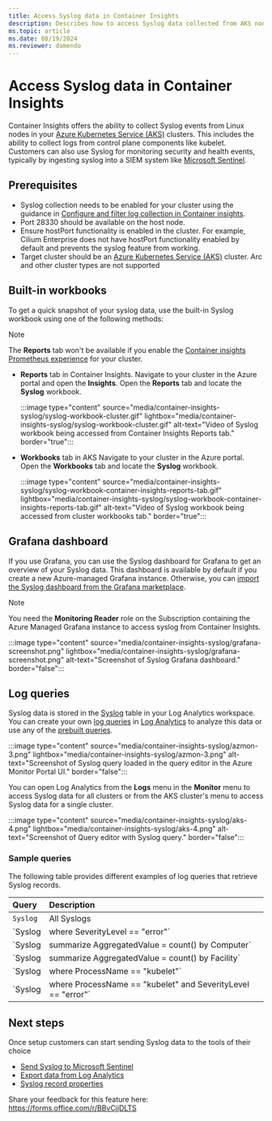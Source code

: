 ```yaml
---
title: Access Syslog data in Container Insights 
description: Describes how to access Syslog data collected from AKS nodes using Container insights.
ms.topic: article
ms.date: 08/19/2024
ms.reviewer: damendo
---
```


# Access Syslog data in Container Insights 

Container Insights offers the ability to collect Syslog events from Linux nodes in your [Azure Kubernetes Service (AKS)](/azure/aks/intro-kubernetes) clusters. This includes the ability to collect logs from control plane components like kubelet. Customers can also use Syslog for monitoring security and health events, typically by ingesting syslog into a SIEM system like [Microsoft Sentinel](https://azure.microsoft.com/products/microsoft-sentinel/#overview).  



## Prerequisites 

- Syslog collection needs to be enabled for your cluster using the guidance in [Configure and filter log collection in Container insights](./container-insights-data-collection-configure.md#configure-data-collection-using-dcr).
- Port 28330 should be available on the host node.
- Ensure hostPort functionality is enabled in the cluster. For example, Cilium Enterprise does not have hostPort functionality enabled by default and prevents the syslog feature from working.
- Target cluster should be an [Azure Kubernetes Service (AKS)](/azure/aks/intro-kubernetes) cluster. Arc and other cluster types are not supported

## Built-in workbooks

To get a quick snapshot of your syslog data, use the built-in Syslog workbook using one of the following methods:

> [!NOTE]
> The **Reports** tab won't be available if you enable the [Container insights Prometheus experience](./container-insights-experience-v2.md) for your cluster.

- **Reports** tab in Container Insights. 
Navigate to your cluster in the Azure portal and open the **Insights**. Open the **Reports** tab and locate the **Syslog** workbook. 

    :::image type="content" source="media/container-insights-syslog/syslog-workbook-cluster.gif" lightbox="media/container-insights-syslog/syslog-workbook-cluster.gif" alt-text="Video of Syslog workbook being accessed from Container Insights Reports tab." border="true":::

- **Workbooks** tab in AKS
Navigate to your cluster in the Azure portal. Open the **Workbooks** tab and locate the **Syslog** workbook. 

    :::image type="content" source="media/container-insights-syslog/syslog-workbook-container-insights-reports-tab.gif" lightbox="media/container-insights-syslog/syslog-workbook-container-insights-reports-tab.gif" alt-text="Video of Syslog workbook being accessed from cluster workbooks tab." border="true":::

## Grafana dashboard

If you use Grafana, you can use the Syslog dashboard for Grafana to get an overview of your Syslog data. This dashboard is available by default if you create a new Azure-managed Grafana instance. Otherwise, you can [import the Syslog dashboard from the Grafana marketplace](https://grafana.com/grafana/dashboards/19866-azure-insights-containers-syslog/). 

> [!NOTE]
> You need the **Monitoring Reader** role on the Subscription containing the Azure Managed Grafana instance to access syslog from Container Insights. 

:::image type="content" source="media/container-insights-syslog/grafana-screenshot.png" lightbox="media/container-insights-syslog/grafana-screenshot.png" alt-text="Screenshot of Syslog Grafana dashboard." border="false":::

## Log queries

Syslog data is stored in the [Syslog](/azure/azure-monitor/reference/tables/syslog) table in your Log Analytics workspace. You can create your own [log queries](../logs/log-query-overview.md) in [Log Analytics](../logs/log-analytics-overview.md) to analyze this data or use any of the [prebuilt queries](../logs/log-query-overview.md).

:::image type="content" source="media/container-insights-syslog/azmon-3.png" lightbox="media/container-insights-syslog/azmon-3.png" alt-text="Screenshot of Syslog query loaded in the query editor in the Azure Monitor Portal UI." border="false":::    

You can open Log Analytics from the **Logs** menu in the **Monitor** menu to access Syslog data for all clusters or from the AKS cluster's menu to access Syslog data for a single cluster.
 
:::image type="content" source="media/container-insights-syslog/aks-4.png" lightbox="media/container-insights-syslog/aks-4.png" alt-text="Screenshot of Query editor with Syslog query." border="false":::
  
### Sample queries
  
The following table provides different examples of log queries that retrieve Syslog records.

| Query | Description |
|:--- |:--- |
| `Syslog` |All Syslogs |
| `Syslog | where SeverityLevel == "error"` | All Syslog records with severity of error |
| `Syslog | summarize AggregatedValue = count() by Computer` | Count of Syslog records by computer |
| `Syslog | summarize AggregatedValue = count() by Facility` | Count of Syslog records by facility |  
| `Syslog | where ProcessName == "kubelet"` | All Syslog records from the kubelet process |
| `Syslog | where ProcessName == "kubelet" and  SeverityLevel == "error"` | Syslog records from kubelet process with errors |



## Next steps

Once setup customers can start sending Syslog data to the tools of their choice
- [Send Syslog to Microsoft Sentinel](/azure/sentinel/connect-cef-syslog-ama)
- [Export data from Log Analytics](/azure/azure-monitor/logs/logs-data-export?tabs=portal)
- [Syslog record properties](/azure/azure-monitor/reference/tables/syslog)

Share your feedback for this feature here: https://forms.office.com/r/BBvCjjDLTS 
